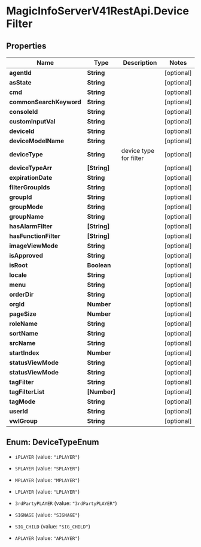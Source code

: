# MagicInfoServerV41RestApi.DeviceFilter

## Properties
Name | Type | Description | Notes
------------ | ------------- | ------------- | -------------
**agentId** | **String** |  | [optional] 
**asState** | **String** |  | [optional] 
**cmd** | **String** |  | [optional] 
**commonSearchKeyword** | **String** |  | [optional] 
**consoleId** | **String** |  | [optional] 
**customInputVal** | **String** |  | [optional] 
**deviceId** | **String** |  | [optional] 
**deviceModelName** | **String** |  | [optional] 
**deviceType** | **String** | device type for filter | [optional] 
**deviceTypeArr** | **[String]** |  | [optional] 
**expirationDate** | **String** |  | [optional] 
**filterGroupIds** | **String** |  | [optional] 
**groupId** | **String** |  | [optional] 
**groupMode** | **String** |  | [optional] 
**groupName** | **String** |  | [optional] 
**hasAlarmFilter** | **[String]** |  | [optional] 
**hasFunctionFilter** | **[String]** |  | [optional] 
**imageViewMode** | **String** |  | [optional] 
**isApproved** | **String** |  | [optional] 
**isRoot** | **Boolean** |  | [optional] 
**locale** | **String** |  | [optional] 
**menu** | **String** |  | [optional] 
**orderDir** | **String** |  | [optional] 
**orgId** | **Number** |  | [optional] 
**pageSize** | **Number** |  | [optional] 
**roleName** | **String** |  | [optional] 
**sortName** | **String** |  | [optional] 
**srcName** | **String** |  | [optional] 
**startIndex** | **Number** |  | [optional] 
**statusViewMode** | **String** |  | [optional] 
**statusViewMode** | **String** |  | [optional] 
**tagFilter** | **String** |  | [optional] 
**tagFilterList** | **[Number]** |  | [optional] 
**tagMode** | **String** |  | [optional] 
**userId** | **String** |  | [optional] 
**vwlGroup** | **String** |  | [optional] 


<a name="DeviceTypeEnum"></a>
## Enum: DeviceTypeEnum


* `iPLAYER` (value: `"iPLAYER"`)

* `SPLAYER` (value: `"SPLAYER"`)

* `MPLAYER` (value: `"MPLAYER"`)

* `LPLAYER` (value: `"LPLAYER"`)

* `3rdPartyPLAYER` (value: `"3rdPartyPLAYER"`)

* `SIGNAGE` (value: `"SIGNAGE"`)

* `SIG_CHILD` (value: `"SIG_CHILD"`)

* `APLAYER` (value: `"APLAYER"`)





